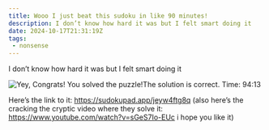 ```yaml
---
title: Wooo I just beat this sudoku in like 90 minutes! 
description: I don’t know how hard it was but I felt smart doing it
date: 2024-10-17T21:31:19Z
tags:
 - nonsense
---
```


I don’t know how hard it was but I felt smart doing it

![Yey, Congrats! You solved the puzzle!The solution is correct. Time: 94:13 ](https://cdn.ewie.online/SCR-20241017-ommx.png)

Here’s the link to it: https://sudokupad.app/jeyw4ftg8q (also here’s the cracking the cryptic video where they solve it: https://www.youtube.com/watch?v=sGeS7Io-EUc i hope you like it)